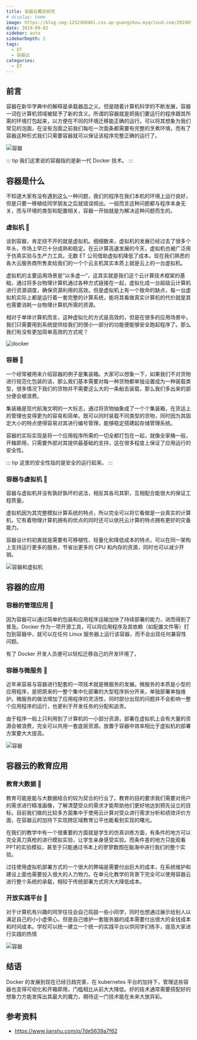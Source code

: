 ```yaml
---
title: 容器云概念研究
# display: home
image: https://blog-img-1252360401.cos.ap-guangzhou.myqcloud.com/20190902-bg.jpg
date: 2019-09-02
sidebar: auto
sidebarDepth: 2
tags: 
  - ET
  - 容器云
categories:
  - ET
---
```


## 前言

容器在新华字典中的解释是承载器皿之义。但是随着计算机科学的不断发展，容器一词在计算机领域被赋予了新的含义。所谓的容器就是把我们要运行的程序跟其所需的环境打包起来，以方便在不同的环境迁移能正确的运行。可以将其想象为我们常见的泡面，在没有泡面之前我们每吃一次面条都需要有完整的烹煮环境，而有了容器这种形式我们只需要容器就可以保证该程序完整正确的运行了。

![容器](https://blog-img-1252360401.cos.ap-guangzhou.myqcloud.com/20190902-1.png)

<!-- more -->

::: tip
我们这里说的容器指的是新一代 Docker 技术。
:::

## 容器是什么

不知道大家有没有遇到这么一种问题，我们的程序在我们本机的环境上运行良好，但是只要一移植给同学朋友之后就错误频出。一般而言这种问题都与程序本身无关，而与环境的类型和配置相关，容器一开始就是为解决这种问题而生的。

### 虚拟机 :flags:

谈到容器，肯定绕不开的就是虚拟机。细细数来，虚拟机的发展已经过去了很多个年头，市场上早已十分成熟和稳定。在云计算高速发展的今天，虚拟机也被广泛用于仿真实验与生产力工具。无数 ET 公司借助虚拟机降低了成本。现在我们熟悉的各大云服务商所售卖给我们的一个个云主机其实本质上就是云上的一台虚拟机。

虚拟机的主要运用场景是“以多虚一”，这其实就是我们这个云计算技术框架的基础，通过将多台物理计算机通过各种方式链接在一起，虚拟化成一台超级云计算机进行资源调度，确保资源利用的高效。但是虚拟机上有一个致命的缺点，每一台虚拟机实际上都是运行着一套完整的计算系统，能将其看做真实计算机的代价就是其也需要消耗一台物理计算机所需的资源。

相对于单体计算机而言，这种虚拟化的方式是高效的，但是在很多的应用场景中，我们只需要用到系统提供给我们的很小一部分的功能便能够安全跑起程序了。那么我们有没有更加简单高效的方式呢？

![docker](https://blog-img-1252360401.cos.ap-guangzhou.myqcloud.com/20190902-5.jpg)

### 容器 :flags:

一个经常被用来介绍容器的例子是集装箱。大家可以想象一下，如果我们不对货物进行规范化包装的话，那么我们基本需要对每一种货物都单独设置成为一种装载类型，很多情况下我们的货物并不需要这么大的一条船去装载，那么我们多出来的部分便会被浪费。

集装箱是现代航海文明的一大标志，通过将货物抽象成了一个个集装箱，在货运上的管理也变得更为的容易和简单。既可以同时装载不同类型的货物，同时因为其固定大小的特点使得容易对其进行编号管理，能够稳定搭建起存储管理系统。

容器的实际实现是将一个应用程序所需的一切全都打包在一起，就像全家桶一般，开箱即用，只需要外部对其提供最基础的支持，这在很多程度上保证了应用运行的安全性。

::: tip
这里的安全性指的是安全的运行起来。
:::

### 容器与虚拟机 :flags:

容器与虚拟机并没有孰好孰坏的说法，相反其各司其职，互相配合能很大的保证工程质量。

虚拟机因为其完整模拟计算系统的特点，所以完全可以将它看做是一台真实的计算机，它有着物理计算机拥有的优点的同时还可以依托云计算的特点拥有更好的灾备能力。

容器设计的初衷就是需要有可移植性、轻量化和降低成本的特点，可以在同一架构上支持运行更多的服务，节省出更多的 CPU 和内存的资源，同时也可以减少开销。

![容器和虚拟机](https://blog-img-1252360401.cos.ap-guangzhou.myqcloud.com/20190902-2.jpg)

## 容器的应用

### 容器的管理应用 :flags:

因为容器可以通过简单的包装和应用程序运输加快了持续部署的能力，进而得到了普及。Docker 作为一项开源工具，可以将应用程序及其依赖（如配置文件等）打包到容器中，就可以在任何 Linux 服务器上运行该容器，而不会出现任何兼容性问题。

有了 Docker 开发人员便可以轻松迁移自己的开发环境了。

### 容器与微服务 :flags:

近年来容易与容器进行配套的一项技术就是微服务的发展。微服务的本质是小型的应用程序，是把原来的一整个集中化部署的大型程序拆分开来，单独部署单独维护。微服务的做法增加了应用程序的灵活性，同时部分出现的问题并不会影响一整个应用程序的运行，也更利于开发任务的分配和追责。

由于程序一般上只利用到了计算机的一小部分资源，部署在虚拟机上会有大量的资源会被浪费，完全可以共用一套底层资源。放置于容器中效率相比于虚拟机的部署方案要大大提高。

![容器](https://blog-img-1252360401.cos.ap-guangzhou.myqcloud.com/20190902-3.jpg)

## 容器云的教育应用

### 教育大数据 :flags:

教育可能是能与大数据结合的较为契合的行业了。教育的目的要求我们需要对用户的需求进行精准画像，了解清楚受众的需求才能帮助他们更好地达到预先设立的目标。目前我们做的比较多方面集中于使用云计算对受众进行需求分析和绩效评价方面，在容器云的加持下实现跨区域教育公平也能看到实现的曙光。

在我们的教学中有一个很重要的方面就是学生的仿真训练方面，有条件的地方可以完全真刀真枪的进行模拟实验，让学生亲身感受实验。而条件差的地方只能观看PPT的实验模拟，甚至于只能通过书本上的寥寥数图在脑海中进行我们的整个实验。

过往使用虚拟机部署方式的一个很大的弊端是需要付出巨大的成本，在系统维护和建设上面也需要投入很大的人力物力。在单元化教学的背景下完全可以使用容器云进行整个系统的承载，相较于传统部署方式将大大降低成本。

### 开放实践平台 :flags:

对于计算机有兴趣的同学往往会自己捣鼓一些小同学，同时也想通过展示给别人以满足自己的小小虚荣心。但是自己维护一套服务器的成本需要付出很大的金钱成本和时间成本。学校可以统一建立一个统一的实践平台以供同学们练手，提高大家进行实践的热情

![容器](https://blog-img-1252360401.cos.ap-guangzhou.myqcloud.com/20190902-4.jpg)

## 结语

Docker 的发展到现在已经日趋完善，在 kubernetes 平台的加持下，管理这些容器也变得可视化和开箱即用，门槛相比从前大大降低。好的技术通常需要搭配好的想象力方能发挥出其最大的魔力，期待这一门技术能在未来大放异彩。

## 参考资料
- https://www.jianshu.com/p/7de5639a7f62

